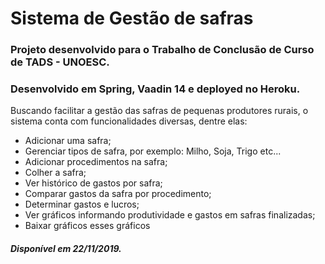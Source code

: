 # Sistema de Gestão de safras 

### Projeto desenvolvido para o Trabalho de Conclusão de Curso de TADS - UNOESC. 
### Desenvolvido em Spring, Vaadin 14 e deployed no Heroku. 

Buscando facilitar a gestão das safras de pequenas produtores rurais, o sistema conta com funcionalidades diversas,
dentre elas:

  * Adicionar uma safra; 
  * Gerenciar tipos de safra, por exemplo: Milho, Soja, Trigo etc...
  * Adicionar procedimentos na safra;
  * Colher a safra;
  * Ver histórico de gastos por safra;
  * Comparar gastos da safra por procedimento;
  * Determinar gastos e lucros;
  * Ver gráficos informando produtividade e gastos em safras finalizadas;
  * Baixar gráficos esses gráficos 


##### Disponível em 22/11/2019.
